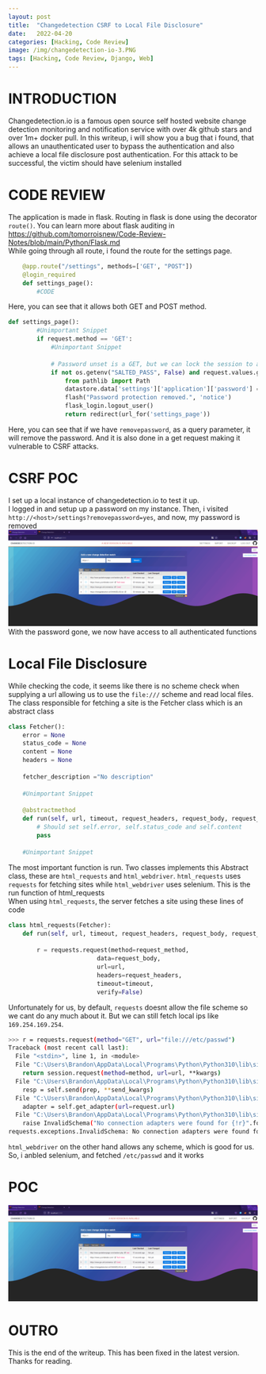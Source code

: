 ```yaml
---
layout:	post
title:	"Changedetection CSRF to Local File Disclosure"
date:	2022-04-20
categories: [Hacking, Code Review]
image: /img/changedetection-io-3.PNG
tags: [Hacking, Code Review, Django, Web]
---
```



# INTRODUCTION
Changedetection.io is a famous open source self hosted website change detection monitoring and notification service with over 4k github stars and over 1m+ docker pull. In this writeup, i will show you a bug that i found, that allows an unauthenticated user to bypass the authentication and also achieve a local file disclosure post authentication. For this attack to be successful, the victim should have selenium installed

# CODE REVIEW
The application is made in flask. Routing in flask is done using the decorator `route()`. You can learn more about flask auditing in <https://github.com/tomorroisnew/Code-Review-Notes/blob/main/Python/Flask.md>    
While going through all route, i found the route for the settings page.
```python
    @app.route("/settings", methods=['GET', "POST"])
    @login_required
    def settings_page():
        #CODE
```
Here, you can see that it allows both GET and POST method.
```python
def settings_page():
        #Unimportant Snippet
        if request.method == 'GET':
            #Unimportant Snippet

            # Password unset is a GET, but we can lock the session to always need the password
            if not os.getenv("SALTED_PASS", False) and request.values.get('removepassword') == 'yes': #Check for removepassword query parameter
                from pathlib import Path
                datastore.data['settings']['application']['password'] = False # REMOVE PASSWORD
                flash("Password protection removed.", 'notice')
                flask_login.logout_user()
                return redirect(url_for('settings_page'))
```
Here, you can see that if we have `removepassword`, as a query parameter, it will remove the password. And it is also done in a get request making it vulnerable to CSRF attacks.

# CSRF POC
I set up a local instance of changedetection.io to test it up.     
I logged in and setup up a password on my instance. Then, i visited `http://<host>/settings?removepassword=yes`, and now, my password is removed
![](/img/changedetection-io-1.gif)
With the password gone, we now have access to all authenticated functions

# Local File Disclosure
While checking the code, it seems like there is no scheme check when supplying a url allowing us to use the `file:///` scheme and read local files. The class responsible for fetching a site is the Fetcher class which is an abstract class
```python
class Fetcher():
    error = None
    status_code = None
    content = None
    headers = None

    fetcher_description ="No description"

    #Unimportant Snippet

    @abstractmethod
    def run(self, url, timeout, request_headers, request_body, request_method):
        # Should set self.error, self.status_code and self.content
        pass

    #Unimportant Snippet
```
The most important function is run. Two classes implements this Abstract class, these are `html_requests` and `html_webdriver`. `html_requests` uses `requests` for fetching sites while `html_webdriver` uses selenium. This is the run function of html_requests    
When using `html_requests`, the server fetches a site using these lines of code
```python
class html_requests(Fetcher):
    def run(self, url, timeout, request_headers, request_body, request_method):

        r = requests.request(method=request_method,
                         data=request_body,
                         url=url,
                         headers=request_headers,
                         timeout=timeout,
                         verify=False)
``` 
Unfortunately for us, by default, `requests` doesnt allow the file scheme so we cant do any much about it. But we can still fetch local ips like `169.254.169.254`. 
```sh
>>> r = requests.request(method="GET", url="file:///etc/passwd")
Traceback (most recent call last):
  File "<stdin>", line 1, in <module>
  File "C:\Users\Brandon\AppData\Local\Programs\Python\Python310\lib\site-packages\requests\api.py", line 61, in request
    return session.request(method=method, url=url, **kwargs)
  File "C:\Users\Brandon\AppData\Local\Programs\Python\Python310\lib\site-packages\requests\sessions.py", line 529, in request
    resp = self.send(prep, **send_kwargs)
  File "C:\Users\Brandon\AppData\Local\Programs\Python\Python310\lib\site-packages\requests\sessions.py", line 639, in send
    adapter = self.get_adapter(url=request.url)
  File "C:\Users\Brandon\AppData\Local\Programs\Python\Python310\lib\site-packages\requests\sessions.py", line 732, in get_adapter
    raise InvalidSchema("No connection adapters were found for {!r}".format(url))
requests.exceptions.InvalidSchema: No connection adapters were found for 'file:///etc/passwd'
```
`html_webdriver` on the other hand allows any scheme, which is good for us. So, i anbled selenium, and fetched `/etc/passwd` and it works

# POC
![](/img/changedetection-io-2.gif)

# OUTRO
This is the end of the writeup. This has been fixed in the latest version. Thanks for reading.